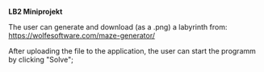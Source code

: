 **LB2 Miniprojekt**

The user can generate and download (as a .png) a labyrinth 
from: https://wolfesoftware.com/maze-generator/

After uploading the file to the application, the user can start the programm by clicking "Solve";